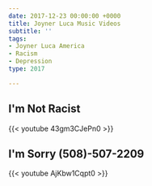 ```yaml
---
date: 2017-12-23 00:00:00 +0000
title: Joyner Luca Music Videos
subtitle: ''
tags:
- Joyner Luca America
- Racism
- Depression
type: 2017

---
```

## I'm Not Racist

{{< youtube 43gm3CJePn0 >}}

## I'm Sorry (508)-507-2209

{{< youtube AjKbw1Cqpt0 >}}
